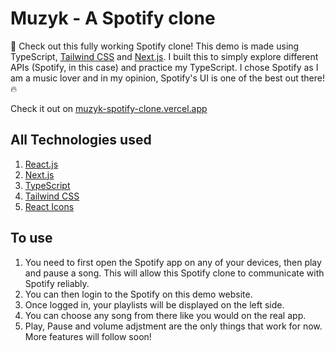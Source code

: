# Muzyk - A Spotify clone

👋 Check out this fully working Spotify clone! This demo is made using TypeScript, [Tailwind CSS](https://tailwindcss.com/) and [Next.js](https://nextjs.org/). I built this to simply explore different APIs (Spotify, in this case) and practice my TypeScript. I chose Spotify as I am a music lover and in my opinion, Spotify's UI is one of the best out there!🔥

Check it out on [muzyk-spotify-clone.vercel.app](https://muzyk-spotify-clone.vercel.app/)

## All Technologies used

1. [React.js](https://reactjs.org/)
2. [Next.js](https://nextjs.org/)
3. [TypeScript](https://www.typescriptlang.org/)
4. [Tailwind CSS](https://tailwindcss.com/)
5. [React Icons](https://react-icons.github.io/react-icons)

## To use

1. You need to first open the Spotify app on any of your devices, then play and pause a song. This will allow this Spotify clone to communicate with Spotify reliably.
2. You can then login to the Spotify on this demo website. 
3. Once logged in, your playlists will be displayed on the left side. 
4. You can choose any song from there like you would on the real app. 
5. Play, Pause and volume adjstment are the only things that work for now. More features will follow soon!

